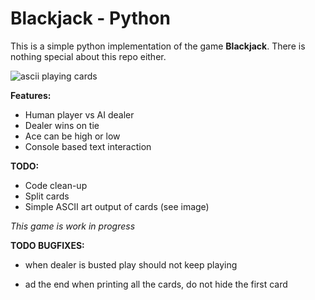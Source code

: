# Blackjack - Python
This is a simple python implementation of the game __Blackjack__. There is nothing special about this repo either.

![ascii playing cards](http://i.imgur.com/tZKYCeg.png)

__Features:__


 - Human player vs AI dealer
 - Dealer wins on tie
 - Ace can be high or low
 - Console based text interaction
 

__TODO:__

 - Code clean-up
 - Split cards
 - Simple ASCII art output of cards (see image)


_This game is work in progress_

__TODO BUGFIXES:__

- when dealer is busted play should not keep playing

- ad the end when printing all the cards, do not hide the first card